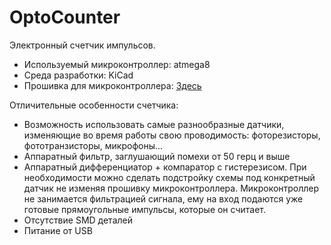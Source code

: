 ﻿# OptoCounter
Электронный счетчик импульсов.

* Используемый микроконтроллер: atmega8
* Среда разработки: KiCad
* Прошивка для микроконтроллера: [Здесь](https://github.com/synthetic65535/OptoCounterFirmware)


Отличительные особенности счетчика:
 * Возможность использовать самые разнообразные датчики, изменяющие во время работы свою проводимость: фоторезисторы, фототранзисторы, микрофоны...
 * Аппаратный фильтр, заглушающий помехи от 50 герц и выше
 * Аппаратный дифференциатор + компаратор с гистерезисом. При необходимости можно сделать подстройку схемы под конкретный датчик не изменяя прошивку микроконтроллера. Микроконтроллер не занимается фильтрацией сигнала, ему на вход подаются уже готовые прямоугольные импульсы, которые он считает.
 * Отсутствие SMD деталей
 * Питание от USB
